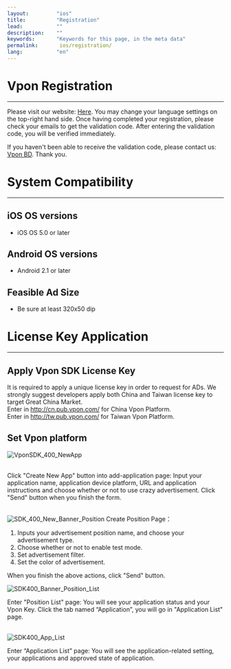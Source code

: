 ```yaml
---
layout:         "ios"
title:          "Registration"
lead:           ""
description:    ""
keywords:       "Keywords for this page, in the meta data"
permalink:       ios/registration/
lang:           "en"
---
```

# Vpon Registration
---
Please visit our website: [Here](http://tw.pub.vpon.com/register.action). You may change your language settings on the top-right hand side. Once having completed your registration, please check your emails to get the validation code. After entering the validation code, you will be verified immediately.

If you haven't been able to receive the validation code, please contact us: [Vpon BD](mailro:bd@vpon.com). Thank you.

# System Compatibility  
---
## iOS OS versions  

 * iOS OS 5.0 or later

## Android OS versions  

 * Android 2.1 or later

## Feasible Ad Size  

 * Be sure at least 320x50 dip

# License Key Application  
---
## Apply Vpon SDK License Key  

It is required to apply a unique license key in order to request for ADs. We strongly suggest developers apply both China and Taiwan license key to target Great China Market. <br>Enter in http://cn.pub.vpon.com/ for China Vpon Platform. <br>Enter in http://tw.pub.vpon.com/ for Taiwan Vpon Platform.

## Set Vpon platform

![VponSDK_400_NewApp]

<br>Click  "Create New App" button into add-application page: Input your application name, application device platform, URL and application instructions and choose whether or not to use crazy advertisement. Click "Send" button when you finish the form.<br><br>

![SDK_400_New_Banner_Position]
Create Position Page：
1. Inputs your advertisement position name, and choose your advertisement type.
2. Choose whether or not to enable test mode.
3. Set advertisement filter.
4. Set the color of advertisement.

When you finish the above actions, click "Send" button. <br>

![SDK400_Banner_Position_List]

Enter "Position List" page: You will see your application status and your Vpon Key. Click the tab named “Application”, you will go in "Application List" page.<br><br>

![SDK400_App_List]

Enter “Application List” page: You will see the application-related setting, your applications and approved state of application.<br><br>

[VponSDK_400_NewApp]: {{site.imgurl}}/VponSDK_400_NewApp.png
[SDK_400_New_Banner_Position]: {{site.imgurl}}/SDK_400_New_Banner_Position.png
[SDK400_Banner_Position_List]: {{site.imgurl}}/SDK400_Banner_Position_List.png
[SDK400_App_List]: {{site.imgurl}}/SDK400_App_List.png
